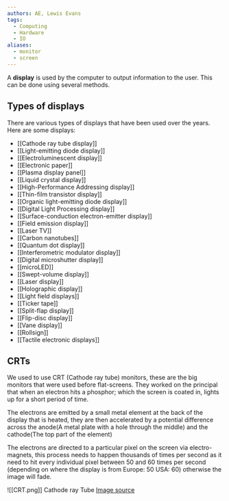 ```yaml
---
authors: AE, Lewis Evans
tags:
  - Computing
  - Hardware
  - IO
aliases:
  - monitor
  - screen
---
```

A **display** is used by the computer to output information to the user. This can be done using several methods.

## Types of displays
There are various types of displays that have been used over the years. Here are some displays:

- [[Cathode ray tube display]]
- [[Light-emitting diode display]]
- [[Electroluminescent display]]
- [[Electronic paper]]
- [[Plasma display panel]]
- [[Liquid crystal display]]
- [[High-Performance Addressing display]]
- [[Thin-film transistor display]]
- [[Organic light-emitting diode display]]
- [[Digital Light Processing display]]
- [[Surface-conduction electron-emitter display]]
- [[Field emission display]]
- [[Laser TV]]
- [[Carbon nanotubes]]
- [[Quantum dot display]]
- [[Interferometric modulator display]]
- [[Digital microshutter display]]
- [[microLED]]
- [[Swept-volume display]]
- [[Laser display]]
- [[Holographic display]]
- [[Light field displays]]
- [[Ticker tape]]
- [[Split-flap display]]
- [[Flip-disc display]]
- [[Vane display]]
- [[Rollsign]]
- [[Tactile electronic displays]]

## CRTs

We used to use CRT (Cathode ray tube) monitors, these are the big monitors that were used before flat-screens.
They worked on the principal that when an electron hits a phosphor; which the screen is coated in, lights up for a short period of time.

The electrons are emitted by a small metal element at the back of the display that is heated, they are then accelerated by a potential difference across the anode(A metal plate with a hole through the middle) and the cathode(The top part of the element)

The electrons are directed to a particular pixel on the screen via electro-magnets, this process needs to happen thousands of times per second as it need to hit every individual pixel between 50 and 60 times per second (depending on where the display is from Europe: 50 USA: 60) otherwise the image will fade.


![[CRT.png]]
Cathode ray Tube [Image source](https://en.wikipedia.org/wiki/File:Cathode_ray_Tube.PNG)